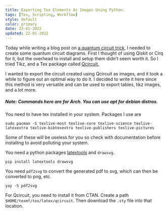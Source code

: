 ```yaml
---
title: Exporting Tex Elements As Images Using Python.
tags: [Tex, Scripting, Workflow]
style: default
color: primary
date: 22-01-2022
updated: 22-01-2022
---
```


Today while writing a blog post on [a quantum circuit trick](https://thecharmingsociopath.github.io/blog/swap-gate), I needed to create some quantum circuit diagrams. First I thought of using Qiskit or Cirq for it, but the overhead to install and setup them didn't seem worth it. So I tried Tikz, and a Tex package called [Qcircuit.]()

I wanted to export the circuit created using Qcircuit as images, and it took a while to figure out an optimal way to do it. I decided to write it here since this method is very versatile and can be used to export tables, tikz images, and a lot more.

##### Note: Commands here are for Arch. You can use apt for debian distros.

You need to have tex installed in your system. Packages I use are
```
sudo pacman -S texlive-most texlive-core texlive-science texlive-latexextra texlive-bibtexextra texlive-publishers texlive-pictures
```

Some of these will be useless for you so check with documentation before installing to avoid polluting your system.

You need a python packages [latextools](https://pypi.org/project/latextools/) and `drawsvg`.

```
pip install latextools drawsvg
```

You need `pdf2svg` to convert the generated pdf to svg, which can then be converted to png, etc.

```
yay -S pdf2svg
```

For Qcircuit, you need to install it from CTAN. Create a path `$HOME/texmf/tex/latex/qcircuit`. Then download the `.sty` file into that location.




